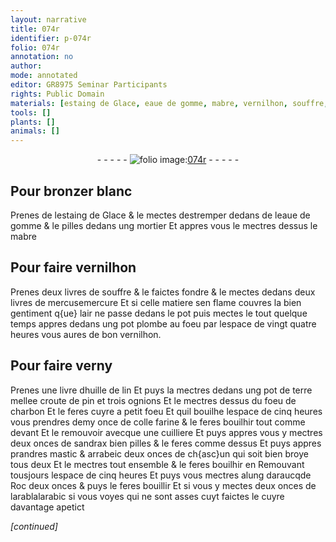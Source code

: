 ```yaml
---
layout: narrative
title: 074r
identifier: p-074r
folio: 074r
annotation: no
author:
mode: annotated
editor: GR8975 Seminar Participants
rights: Public Domain
materials: [estaing de Glace, eaue de gomme, mabre, vernilhon, souffre, mercure, plombe, huille de lin, terre, croute de pin, ognions, charbon, colle farine, sandrax, mastic, arrabeic, alung daraucqde Roc, arabic]
tools: []
plants: []
animals: []
---
```


<div class="folio" align="center">- - - - - <a href="http://gallica.bnf.fr/ark:/12148/btv1b10500001g/f153.image" target="_blank"><img src="https://cu-mkp.github.io/2017-workshop-edition/assets/photo-icon.png" alt="folio image: " style="display:inline-block; margin-bottom:-3px;"/>074r</a> - - - - - </div>  
  

## Pour bronzer blanc

 
Prenes de l<span class="m">estaing de Glace</span> & le mectes destremper dedans
 de l<span class="m">eaue de gomme</span> & le pilles dedans ung mortier Et appres
 vous le mectres dessus le <span class="m">mabre</span>
 
 
  

## Pour faire <span class="m">vernilhon</span>

 
Prenes deux livres de <span class="m">souffre</span> & le faictes fondre & le
 mectes dedans deux livres de mercuse<span class="m">mercure</span> Et si celle matiere sen
 flame couvres la bien gentiment q{ue} lair ne passe dedans le pot
 puis mectes le tout quelque temps appres dedans ung pot
 <span class="m">plombe</span> au foeu par lespace de vingt quatre heures vous
 aures de bon <span class="m">vernilhon</span>. 
 
 
  

## Pour faire verny

 
Prenes une livre d<span class="m">huille de lin</span> Et puys la mectres dedans
 ung pot de <span class="m">terre</span> mellee <span class="m">croute de pin</span> et trois <span class="m">ognions</span> Et le
 mectres dessus du foeu de <span class="m">charbon</span> Et le feres cuyre a petit foeu
 Et quil bouilhe lespace de cinq heures vous prendres demy once
 de <span class="m">colle farine</span> & le feres bouilhir tout comme devant Et le
 remouvoir avecque une cuilliere Et puys appres vous y mectres
 deux onces de <span class="m">sandrax</span> bien pilles & le feres comme dessus Et
 puys appres prandres <span class="m">mastic</span> & <span class="m">arrabeic</span> deux onces de ch{asc}un qui
 soit bien broye tous deux Et le mectres tout ensemble & le
 feres bouilhir en Remouvant tousjours lespace de cinq heures
 Et puys vous mectres <span class="m">alung daraucqde Roc</span> deux onces & puys le
 feres bouillir Et si vous y mectes deux onces de larablal<span class="m">arabic</span> si vous
 voyes qui ne sont asses cuyt faictes le cuyre davantage apetict
 
*[continued]*
 
